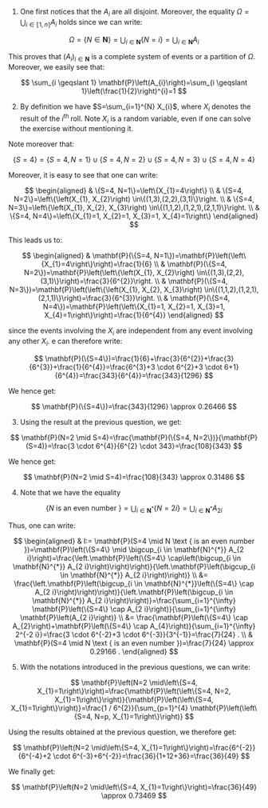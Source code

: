 
1. One first notices that the $A_{i}$ are all disjoint. Moreover, the equality $\Omega=\bigcup_{i \in \llbracket 1, n \rrbracket} A_{i}$ holds since we can write:

$$
\Omega=\{N \in \mathbf{N}\}=\bigcup_{i \in \mathbf{N}}\{N=i\}=\bigcup_{i \in \mathbf{N}} A_{i}
$$

This proves that $\left(A_{i}\right)_{i \in \mathbf{N}}$ is a complete system of events or a partition of $\Omega$. Moreover, we easily see that:

$$
\sum_{i \geqslant 1} \mathbf{P}\left(A_{i}\right)=\sum_{i \geqslant 1}\left(\frac{1}{2}\right)^{i}=1
$$

2. By definition we have $S=\sum_{i=1}^{N} X_{i}$, where $X_{i}$ denotes the result of the $i^{\text {th }}$ roll. Note $X_{i}$ is a random variable, even if one can solve the exercise without mentioning it.

Note moreover that:

$$
\{S=4\}=\{S=4, N=1\} \cup\{S=4, N=2\} \cup\{S=4, N=3\} \cup\{S=4, N=4\}
$$

Moreover, it is easy to see that one can write:

$$
\begin{aligned}
& \{S=4, N=1\}=\left\{X_{1}=4\right\} \\
& \{S=4, N=2\}=\left\{\left(X_{1}, X_{2}\right) \in\{(1,3),(2,2),(3,1)\}\right. \\
& \{S=4, N=3\}=\left\{\left(X_{1}, X_{2}, X_{3}\right) \in\{(1,1,2),(1,2,1),(2,1,1)\}\right. \\
& \{S=4, N=4\}=\left\{X_{1}=1, X_{2}=1, X_{3}=1, X_{4}=1\right\}
\end{aligned}
$$

This leads us to:

$$
\begin{aligned}
& \mathbf{P}(\{S=4, N=1\})=\mathbf{P}\left(\left\{X_{1}=4\right\}\right)=\frac{1}{6} \\
& \mathbf{P}(\{S=4, N=2\})=\mathbf{P}\left(\left\{\left(X_{1}, X_{2}\right) \in\{(1,3),(2,2),(3,1)\}\right)=\frac{3}{6^{2}}\right. \\
& \mathbf{P}(\{S=4, N=3\})=\mathbf{P}\left(\left\{\left(X_{1}, X_{2}, X_{3}\right) \in\{(1,1,2),(1,2,1),(2,1,1)\}\right)=\frac{3}{6^{3}}\right. \\
& \mathbf{P}(\{S=4, N=4\})=\mathbf{P}\left(\left\{X_{1}=1, X_{2}=1, X_{3}=1, X_{4}=1\right\}\right)=\frac{1}{6^{4}}
\end{aligned}
$$

since the events involving the $X_{i}$ are independent from any event involving any other $X_{i}$. e can therefore write:

$$
\mathbf{P}(\{S=4\})=\frac{1}{6}+\frac{3}{6^{2}}+\frac{3}{6^{3}}+\frac{1}{6^{4}}=\frac{6^{3}+3 \cdot 6^{2}+3 \cdot 6+1}{6^{4}}=\frac{343}{6^{4}}=\frac{343}{1296}
$$

We hence get:

$$
\mathbf{P}(\{S=4\})=\frac{343}{1296} \approx 0.26466
$$

3. Using the result at the previous question, we get:

$$
\mathbf{P}(N=2 \mid S=4)=\frac{\mathbf{P}(\{S=4, N=2\})}{\mathbf{P}(S=4)}=\frac{3 \cdot 6^{4}}{6^{2} \cdot 343}=\frac{108}{343}
$$

We hence get:

$$
\mathbf{P}(N=2 \mid S=4)=\frac{108}{343} \approx 0.31486
$$

4. Note that we have the equality

$$
\{N \text { is an even number }\}=\bigcup_{i \in \mathbf{N}^{*}}\{N=2 i\}=\bigcup_{i \in \mathbf{N}^{*}} A_{2 i}
$$

Thus, one can write:

$$
\begin{aligned}
& I:= \mathbf{P}(S=4 \mid N \text { is an even number })=\mathbf{P}\left(\{S=4\} \mid \bigcup_{i \in \mathbf{N}^{*}} A_{2 i}\right)=\frac{\left.\mathbf{P}\left(\{S=4\} \cap\left(\bigcup_{i \in \mathbf{N}^{*}} A_{2 i}\right)\right)\right)}{\left.\mathbf{P}\left(\bigcup_{i \in \mathbf{N}^{*}} A_{2 i}\right)\right)} \\
&= \frac{\left.\mathbf{P}\left(\bigcup_{i \in \mathbf{N}^{*}}\left(\{S=4\} \cap A_{2 i}\right)\right)\right)}{\left.\mathbf{P}\left(\bigcup_{i \in \mathbf{N}^{*}} A_{2 i}\right)\right)}=\frac{\sum_{i=1}^{\infty} \mathbf{P}\left(\{S=4\} \cap A_{2 i}\right)}{\sum_{i=1}^{\infty} \mathbf{P}\left(A_{2 i}\right)} \\
&= \frac{\mathbf{P}\left(\{S=4\} \cap A_{2}\right)+\mathbf{P}\left(\{S=4\} \cap A_{4}\right)}{\sum_{i=1}^{\infty} 2^{-2 i}}=\frac{3 \cdot 6^{-2}+3 \cdot 6^{-3}}{3^{-1}}=\frac{7}{24} . \\
& \mathbf{P}(S=4 \mid N \text { is an even number })=\frac{7}{24} \approx 0.29166 .
\end{aligned}
$$

5. With the notations introduced in the previous questions, we can write:

$$
\mathbf{P}\left(N=2 \mid\left\{S=4, X_{1}=1\right\}\right)=\frac{\mathbf{P}\left(\left\{S=4, N=2, X_{1}=1\right\}\right)}{\mathbf{P}\left(\left\{S=4, X_{1}=1\right\}\right)}=\frac{1 / 6^{2}}{\sum_{p=1}^{4} \mathbf{P}\left(\left\{S=4, N=p, X_{1}=1\right\}\right)}
$$

Using the results obtained at the previous question, we therefore get:

$$
\mathbf{P}\left(N=2 \mid\left\{S=4, X_{1}=1\right\}\right)=\frac{6^{-2}}{6^{-4}+2 \cdot 6^{-3}+6^{-2}}=\frac{36}{1+12+36}=\frac{36}{49}
$$

We finally get:

$$
\mathbf{P}\left(N=2 \mid\left\{S=4, X_{1}=1\right\}\right)=\frac{36}{49} \approx 0.73469
$$
